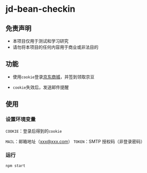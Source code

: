 # jd-bean-checkin

## 免责声明

- 本项目仅用于测试和学习研究
- 请勿将本项目的任何内容用于商业或非法目的

## 功能

- 使用`cookie`登录[京东商城](https://www.m.jd.com)，并签到领取京豆

- `cookie`失效后，发送邮件提醒

## 使用

### 设置环境变量

`COOKIE`：登录后得到的`cookie`

`MAIL`：邮箱地址（xxx@xxx.com）
`TOKEN`：SMTP 授权码（非登录密码）

### 运行

```js
npm start
```

